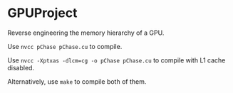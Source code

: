 # GPUProject
Reverse engineering the memory hierarchy of a GPU.

Use `nvcc pChase pChase.cu` to compile.

Use `nvcc -Xptxas -dlcm=cg -o pChase pChase.cu` to compile with L1 cache disabled.

Alternatively, use `make` to compile both of them.
